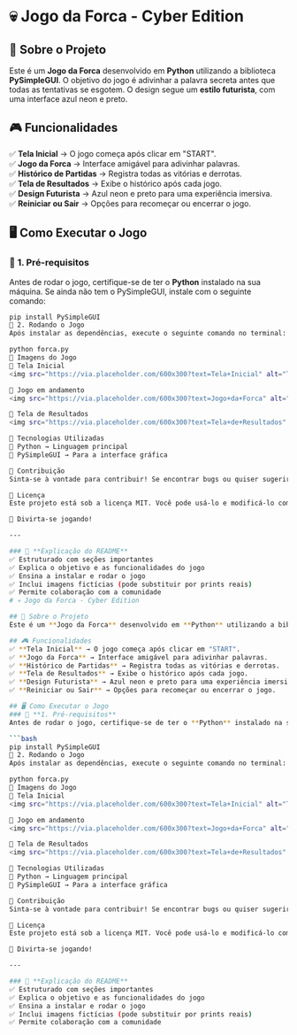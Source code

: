 # 💀 Jogo da Forca - Cyber Edition

## 📌 Sobre o Projeto
Este é um **Jogo da Forca** desenvolvido em **Python** utilizando a biblioteca **PySimpleGUI**. O objetivo do jogo é adivinhar a palavra secreta antes que todas as tentativas se esgotem. O design segue um **estilo futurista**, com uma interface azul neon e preto.

## 🎮 Funcionalidades
✅ **Tela Inicial** → O jogo começa após clicar em "START".  
✅ **Jogo da Forca** → Interface amigável para adivinhar palavras.  
✅ **Histórico de Partidas** → Registra todas as vitórias e derrotas.  
✅ **Tela de Resultados** → Exibe o histórico após cada jogo.  
✅ **Design Futurista** → Azul neon e preto para uma experiência imersiva.  
✅ **Reiniciar ou Sair** → Opções para recomeçar ou encerrar o jogo.  

## 🖥️ Como Executar o Jogo
### 📌 **1. Pré-requisitos**
Antes de rodar o jogo, certifique-se de ter o **Python** instalado na sua máquina. Se ainda não tem o PySimpleGUI, instale com o seguinte comando:

```bash
pip install PySimpleGUI
📌 2. Rodando o Jogo
Após instalar as dependências, execute o seguinte comando no terminal:

python forca.py
📸 Imagens do Jogo
🔹 Tela Inicial
<img src="https://via.placeholder.com/600x300?text=Tela+Inicial" alt="Tela Inicial">

🔹 Jogo em andamento
<img src="https://via.placeholder.com/600x300?text=Jogo+da+Forca" alt="Jogo da Forca">

🔹 Tela de Resultados
<img src="https://via.placeholder.com/600x300?text=Tela+de+Resultados" alt="Tela de Resultados">

🔧 Tecnologias Utilizadas
🚀 Python → Linguagem principal
🎨 PySimpleGUI → Para a interface gráfica

🤝 Contribuição
Sinta-se à vontade para contribuir! Se encontrar bugs ou quiser sugerir melhorias, abra uma issue ou envie um pull request.

📄 Licença
Este projeto está sob a licença MIT. Você pode usá-lo e modificá-lo como desejar.

🚀 Divirta-se jogando!

---

### 🔹 **Explicação do README**
✅ Estruturado com seções importantes  
✅ Explica o objetivo e as funcionalidades do jogo  
✅ Ensina a instalar e rodar o jogo  
✅ Inclui imagens fictícias (pode substituir por prints reais)  
✅ Permite colaboração com a comunidade  
# 💀 Jogo da Forca - Cyber Edition

## 📌 Sobre o Projeto
Este é um **Jogo da Forca** desenvolvido em **Python** utilizando a biblioteca **PySimpleGUI**. O objetivo do jogo é adivinhar a palavra secreta antes que todas as tentativas se esgotem. O design segue um **estilo futurista**, com uma interface azul neon e preto.

## 🎮 Funcionalidades
✅ **Tela Inicial** → O jogo começa após clicar em "START".  
✅ **Jogo da Forca** → Interface amigável para adivinhar palavras.  
✅ **Histórico de Partidas** → Registra todas as vitórias e derrotas.  
✅ **Tela de Resultados** → Exibe o histórico após cada jogo.  
✅ **Design Futurista** → Azul neon e preto para uma experiência imersiva.  
✅ **Reiniciar ou Sair** → Opções para recomeçar ou encerrar o jogo.  

## 🖥️ Como Executar o Jogo
### 📌 **1. Pré-requisitos**
Antes de rodar o jogo, certifique-se de ter o **Python** instalado na sua máquina. Se ainda não tem o PySimpleGUI, instale com o seguinte comando:

```bash
pip install PySimpleGUI
📌 2. Rodando o Jogo
Após instalar as dependências, execute o seguinte comando no terminal:

python forca.py
📸 Imagens do Jogo
🔹 Tela Inicial
<img src="https://via.placeholder.com/600x300?text=Tela+Inicial" alt="Tela Inicial">

🔹 Jogo em andamento
<img src="https://via.placeholder.com/600x300?text=Jogo+da+Forca" alt="Jogo da Forca">

🔹 Tela de Resultados
<img src="https://via.placeholder.com/600x300?text=Tela+de+Resultados" alt="Tela de Resultados">

🔧 Tecnologias Utilizadas
🚀 Python → Linguagem principal
🎨 PySimpleGUI → Para a interface gráfica

🤝 Contribuição
Sinta-se à vontade para contribuir! Se encontrar bugs ou quiser sugerir melhorias, abra uma issue ou envie um pull request.

📄 Licença
Este projeto está sob a licença MIT. Você pode usá-lo e modificá-lo como desejar.

🚀 Divirta-se jogando!

---

### 🔹 **Explicação do README**
✅ Estruturado com seções importantes  
✅ Explica o objetivo e as funcionalidades do jogo  
✅ Ensina a instalar e rodar o jogo  
✅ Inclui imagens fictícias (pode substituir por prints reais)  
✅ Permite colaboração com a comunidade  
